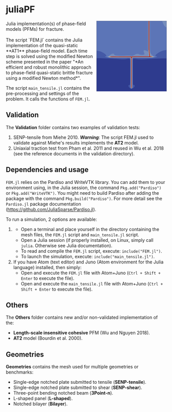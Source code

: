 # juliaPF
<img align="right" width="220" height="220" src="/images/cover.PNG">
Julia implementation(s) of phase-field models (PFMs) for fracture.
<br />
<br />
The script `FEM.jl` contains the Julia implementation of the quasi-static **AT1** phase-field model.
Each time step is solved using the modified Newton scheme presented in the paper "*An efficient and robust monolithic approach to phase-field quasi-static brittle fracture using a modified Newton method*".

The script `main_tensile.jl` contains the pre-processing and settings of the problem. It calls the functions of `FEM.jl`.

## Validation
The **Validation** folder contains two examples of validation tests: 

1. SENP-tensile from Miehe 2010. ***Warning***: The script FEM.jl used to validate against Miehe's results implements the **AT2** model.
2. Uniaxial traction test from Pham et al. 2011 and reused in Wu et al. 2018 (see the reference documents in the validation directory).

## Dependencies and usage
`FEM.jl` relies on the Pardiso and WriteVTK library. You can add them to your environment using, in the Julia session, the command `Pkg.add("Pardiso")` or `Pkg.add("WriteVTK")`.
You might need to build Pardiso after adding the package with the command `Pkg.build("Pardiso")`. For more detail see the `Pardiso.jl` package documentation (https://github.com/JuliaSparse/Pardiso.jl).

To run a simulation, 2 options are available:
1. 	- Open a terminal and place yourself in the directory containing the mesh files, the `FEM.jl` script and `main_tensile.jl` script.
	- Open a Julia session (if properly installed, on Linux, simply call `julia`. Otherwise see Julia documentation).
	- To read and compile the `FEM.jl` script, execute: 	`include("FEM.jl")`.
	- To launch the simulation, execute: 			`include("main_tensile.jl")`.
2. If you have Atom (text editor) and Juno (Atom environment for the Julia language) installed, then simply:
	- Open and execute the `FEM.jl` file with Atom+Juno (`Ctrl + Shift + Enter` to execute the file).
	- Open and execute the `main_tensile.jl` file with Atom+Juno (`Ctrl + Shift + Enter` to execute the file).

## Others
The **Others** folder contains new and/or non-validated implementation of the:
- **Length-scale insensitive cohesive** PFM (Wu and Nguyen 2018).
- **AT2** model (Bourdin et al. 2000).

## Geometries
**Geometries** contains the mesh used for multiple geometries or benchmarks:
- Single-edge notched plate submitted to tensile (**SENP-tensile**).
- Single-edge notched plate submitted to shear (**SENP-shear**).
- Three-point bending notched beam (**3Point-n**).
- L-shaped panel (**L-shaped**).
- Notched bilayer (**Bilayer**).

